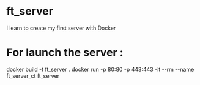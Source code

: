 # ft_server
I learn to create my first server with Docker

# For launch the server :
docker build -t ft_server .
docker run -p 80:80 -p 443:443 -it --rm --name ft_server_ct ft_server
